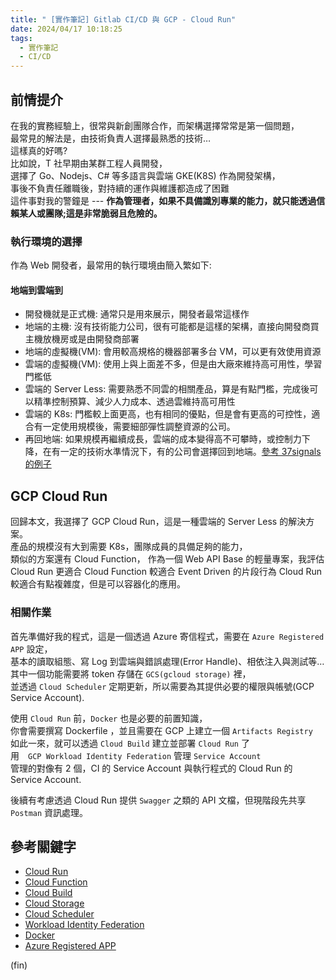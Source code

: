 ```yaml
---
title: " [實作筆記] Gitlab CI/CD 與 GCP - Cloud Run"
date: 2024/04/17 10:18:25
tags:
  - 實作筆記
  - CI/CD
---
```


## 前情提介

在我的實務經驗上，很常與新創團隊合作，而架構選擇常常是第一個問題，  
最常見的解法是，由技術負責人選擇最熟悉的技術…  
這樣真的好嗎?  
比如說，T 社早期由某群工程人員開發，  
選擇了 Go、Nodejs、C# 等多語言與雲端 GKE(K8S) 作為開發架構，  
事後不負責任離職後，對持續的運作與維護都造成了困難  
這件事對我的警鐘是 --- **作為管理者，如果不具備識別專業的能力，就只能透過信賴某人或團隊;這是非常脆弱且危險的。**

### 執行環境的選擇

作為 Web 開發者，最常用的執行環境由簡入繁如下:

#### 地端到雲端到

- 開發機就是正式機: 通常只是用來展示，開發者最常這樣作
- 地端的主機: 沒有技術能力公司，很有可能都是這樣的架構，直接向開發商買主機放機房或是由開發商部署
- 地端的虛擬機(VM): 會用較高規格的機器部署多台 VM，可以更有效使用資源
- 雲端的虛擬機(VM): 使用上與上面差不多，但是由大廠來維持高可用性，學習門檻低
- 雲端的 Server Less: 需要熟悉不同雲的相關產品，算是有點門檻，完成後可以精準控制預算、減少人力成本、透過雲維持高可用性
- 雲端的 K8s: 門檻較上面更高，也有相同的優點，但是會有更高的可控性，適合有一定使用規模後，需要細部彈性調整資源的公司。
- 再回地端: 如果規模再繼續成長，雲端的成本變得高不可攀時，或控制力下降，在有一定的技術水準情況下，有的公司會選擇回到地端。[參考 37signals 的例子](https://37signals.com/podcast/leaving-the-cloud/)  

## GCP Cloud Run

回歸本文，我選擇了 GCP Cloud Run，這是一種雲端的 Server Less 的解決方案。  
產品的規模沒有大到需要 K8s，團隊成員的具備足夠的能力，  
類似的方案還有 Cloud Function，
作為一個 Web API Base 的輕量專案，我評估 Cloud Run 更適合
Cloud Function 較適合 Event Driven 的片段行為
Cloud Run 較適合有點複雜度，但是可以容器化的應用。

### 相關作業

首先準備好我的程式，這是一個透過 Azure 寄信程式，需要在 `Azure Registered APP` 設定，  
基本的讀取組態、寫 Log 到雲端與錯誤處理(Error Handle)、相依注入與測試等…  
其中一個功能需要將 token 存儲在 `GCS(gcloud storage)` 裡，  
並透過 `Cloud Scheduler` 定期更新，所以需要為其提供必要的權限與帳號(GCP Service Account).  

使用 `Cloud Run` 前，`Docker` 也是必要的前置知識，  
你會需要撰寫 Dockerfile ，並且需要在 GCP 上建立一個 `Artifacts Registry`  
如此一來，就可以透過 `Cloud Build` 建立並部署 `Cloud Run` 了  
用　`GCP Workload Identity Federation` 管理 `Service Account`  
管理的對像有 2 個，CI 的 Service Account 與執行程式的 Cloud Run 的 Service Account.  

後續有考慮透過 Cloud Run 提供 `Swagger` 之類的 API 文檔，但現階段先共享 `Postman` 資訊處理。  

## 參考關鍵字

- [Cloud Run](https://cloud.google.com/run?hl=en)
- [Cloud Function](https://cloud.google.com/functions)
- [Cloud Build](https://cloud.google.com/build)
- [Cloud Storage](https://cloud.google.com/storage)
- [Cloud Scheduler](https://cloud.google.com/scheduler)
- [Workload Identity Federation](https://cloud.google.com/iam/docs/workload-identity-federation)
- [Docker](https://www.docker.com/)
- [Azure Registered APP](https://learn.microsoft.com/en-us/security/zero-trust/develop/app-registration)

(fin)
